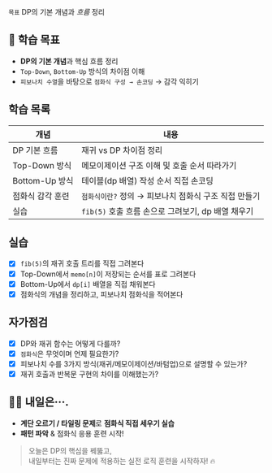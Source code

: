 `목표` DP의 기본 개념과 *흐름* 정리

## 📌 학습 목표

- **DP의 기본 개념**과 핵심 흐름 정리
- `Top-Down`, `Bottom-Up` 방식의 차이점 이해
- `피보나치 수열`을 바탕으로 `점화식 구성 → 손코딩` → 감각 익히기

## 학습 목록

| 개념           | 내용                                 |
| ------------ | ---------------------------------- |
| DP 기본 흐름     | 재귀 vs DP 차이점 정리                    |
| Top-Down 방식  | 메모이제이션 구조 이해 및 호출 순서 따라가기          |
| Bottom-Up 방식 | 테이블(dp 배열) 작성 순서 직접 손코딩            |
| 점화식 감각 훈련    | `점화식이란?` 정의 → 피보나치 점화식 구조 직접 만들기   |
| 실습           | `fib(5)` 호출 흐름 손으로 그려보기, dp 배열 채우기 |

## 실습

- [x] `fib(5)`의 재귀 호출 트리를 직접 그려본다
- [x] Top-Down에서 `memo[n]`이 저장되는 순서를 표로 그려본다
- [x] Bottom-Up에서 `dp[i]` 배열을 직접 채워본다
- [x] 점화식의 개념을 정리하고, 피보나치 점화식을 적어본다

## 자가점검

- [x] DP와 재귀 함수는 어떻게 다를까?
- [x] `점화식`은 무엇이며 언제 필요한가?
- [x] 피보나치 수를 3가지 방식(재귀/메모이제이션/바텀업)으로 설명할 수 있는가?
- [x] 재귀 호출과 반복문 구현의 차이를 이해했는가?

## 🧩🧩 내일은···.

- **계단 오르기 / 타일링 문제**로 **점화식 직접 세우기 실습**
- **패턴 파악** & 점화식 응용 훈련 시작!

> 오늘은 DP의 핵심을 꿰뚫고,  
> 내일부터는 진짜 문제에 적용하는 실전 로직 훈련을 시작하자! 🔥